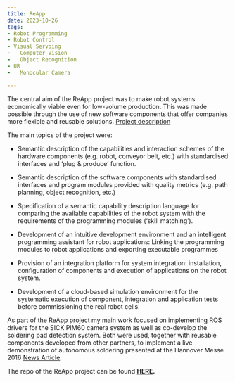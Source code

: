 ```yaml
---
title: ReApp
date: 2023-10-26
tags:
- Robot Programming
- Robot Control 
- Visual Servoing
-	Computer Vision
-	Object Recognition
- UR
-	Monocular Camera

---
```

The central aim of the ReApp project was to make robot systems economically viable even for low-volume production. This was made possible through the use of new software components that offer companies more flexible and reusable solutions. [Project description](https://ipr.iar.kit.edu/english/315_1863.php)

The main topics of the project were:
- Semantic description of the capabilities and interaction schemes of the hardware components (e.g. robot, conveyor belt, etc.) with standardised interfaces and ‘plug & produce’ function.

- Semantic description of the software components with standardised interfaces and program modules provided with quality metrics (e.g. path planning, object recognition, etc.)

- Specification of a semantic capability description language for comparing the available capabilities of the robot system with the requirements of the programming modules (‘skill matching’).

- Development of an intuitive development environment and an intelligent programming assistant for robot applications: Linking the programming modules to robot applications and exporting executable programmes

- Provision of an integration platform for system integration: installation, configuration of components and execution of applications on the robot system.

- Development of a cloud-based simulation environment for the systematic execution of component, integration and application tests before commissioning the real robot cells.

As part of the ReApp project my main work focused on implementing ROS drivers for the SICK PIM60 camera system as well as co-develop the soldering pad detection system. Both were used, together with reusable components developed from other partners, to implement a live demonstration of autonomous soldering presented at the Hannover Messe 2016 [News Article](https://ipr.iar.kit.edu/english/2427.php).

The repo of the ReApp project can be found **[HERE](https://github.com/reapp-project/reapp_apps).** 


<!--more-->
